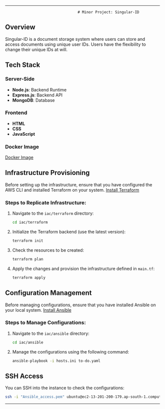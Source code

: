 
---

                                     # Minor Project: Singular-ID

## Overview

Singular-ID is a document storage system where users can store and access documents using unique user IDs. Users have the flexibility to change their unique IDs at will.

## Tech Stack

### Server-Side

- **Node.js**: Backend Runtime
- **Express.js**: Backend API
- **MongoDB**: Database

### Frontend

- **HTML**
- **CSS**
- **JavaScript**

### Docker Image

[Docker Image](https://hub.docker.com/repository/docker/vaibhavrawat/singular-id/)

## Infrastructure Provisioning

Before setting up the infrastructure, ensure that you have configured the AWS CLI and installed Terraform on your system. [Install Terraform](https://developer.hashicorp.com/terraform/downloads)

### Steps to Replicate Infrastructure:

1. Navigate to the `iac/terraform` directory:

    ```bash
    cd iac/terraform
    ```

2. Initialize the Terraform backend (use the latest version):

    ```bash
    terraform init
    ```

3. Check the resources to be created:

    ```bash
    terraform plan
    ```

4. Apply the changes and provision the infrastructure defined in `main.tf`:

    ```bash
    terraform apply
    ```

## Configuration Management

Before managing configurations, ensure that you have installed Ansible on your local system. [Install Ansible](https://docs.ansible.com/ansible/latest/installation_guide/intro_installation.html)

### Steps to Manage Configurations:

1. Navigate to the `iac/ansible` directory:

    ```bash
    cd iac/ansible
    ```

2. Manage the configurations using the following command:

    ```bash
    ansible-playbook -i hosts.ini to-do.yaml
    ```

## SSH Access

You can SSH into the instance to check the configurations:

```bash
ssh -i "Ansible_access.pem" ubuntu@ec2-13-201-200-179.ap-south-1.compute.amazonaws.com
```

---

